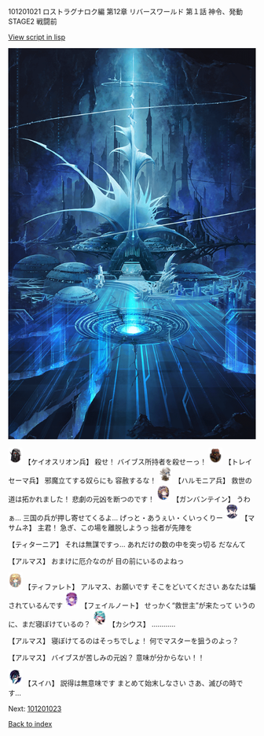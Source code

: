 101201021 ロストラグナロク編 第12章 リバースワールド 第１話 神令、発動 STAGE2 戦闘前

[View script in lisp](../scripts/101201021.txt)

![profound_nolight.png](../images/backgrounds/profound_nolight.png)

<img src="../images/units/3820001.png" alt="3820001.png" height="34"/>
【ケイオスリオン兵】
殺せ！
バイブス所持者を殺せーっ！

<img src="../images/units/3830001.png" alt="3830001.png" height="34"/>
【トレイセーマ兵】
邪魔立てする奴らにも
容赦するな！

<img src="../images/units/3810001.png" alt="3810001.png" height="34"/>
【ハルモニア兵】
救世の道は拓かれました！
悲劇の元凶を断つのです！

<img src="../images/units/3600211.png" alt="3600211.png" height="34"/>
【ガンバンテイン】
うわぁ…
三国の兵が押し寄せてくるよ…
げっと・あうぇい・くいっくりー

<img src="../images/units/3100111.png" alt="3100111.png" height="34"/>
【マサムネ】
主君！
急ぎ、この場を離脱しようっ
拙者が先陣を

【ティターニア】
それは無謀ですっ…
あれだけの数の中を突っ切る
だなんて

【アルマス】
おまけに厄介なのが
目の前にいるのよねっ

<img src="../images/units/3503211.png" alt="3503211.png" height="34"/>
【ティファレト】
アルマス、お願いです
そこをどいてください
あなたは騙されているんです

<img src="../images/units/3401911.png" alt="3401911.png" height="34"/>
【フェイルノート】
せっかく“救世主”が来たって
いうのに、まだ寝ぼけているの？

<img src="../images/units/3303111.png" alt="3303111.png" height="34"/>
【カシウス】
…………

【アルマス】
寝ぼけてるのはそっちでしょ！
何でマスターを狙うのよっ？

【アルマス】
バイブスが苦しみの元凶？
意味が分からない！！

<img src="../images/units/3401719.png" alt="3401719.png" height="34"/>
【スイハ】
説得は無意味です
まとめて始末しなさい
さあ、滅びの時です…

Next: [101201023](101201023.md)

[Back to index](index.md)
